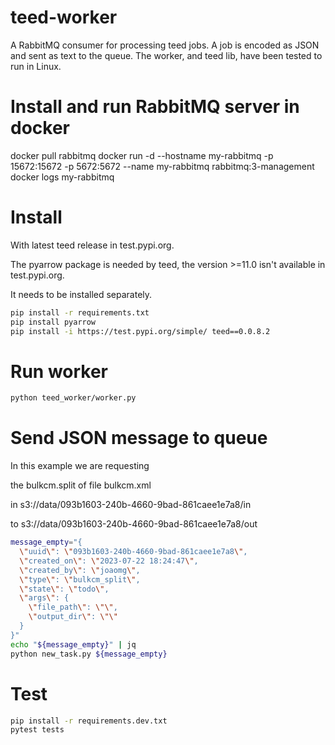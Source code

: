 # teed-worker

A RabbitMQ consumer for processing teed jobs.
A job is encoded as JSON and sent as text to the queue.
The worker, and teed lib, have been tested to run in Linux.

# Install and run RabbitMQ server in docker

docker pull rabbitmq
docker run -d --hostname my-rabbitmq -p 15672:15672 -p 5672:5672 --name my-rabbitmq rabbitmq:3-management
docker logs my-rabbitmq

# Install

With latest teed release in test.pypi.org.

The pyarrow package is needed by teed, the version >=11.0 isn't available in test.pypi.org.

It needs to be installed separately.

```bash
pip install -r requirements.txt
pip install pyarrow
pip install -i https://test.pypi.org/simple/ teed==0.0.8.2
```

# Run worker

```bash
python teed_worker/worker.py
```

# Send JSON message to queue

In this example we are requesting

the bulkcm.split of file bulkcm.xml

in s3://data/093b1603-240b-4660-9bad-861caee1e7a8/in

to s3://data/093b1603-240b-4660-9bad-861caee1e7a8/out

```bash
message_empty="{
  \"uuid\": \"093b1603-240b-4660-9bad-861caee1e7a8\",
  \"created_on\": \"2023-07-22 18:24:47\",
  \"created_by\": \"joaomg\",
  \"type\": \"bulkcm_split\",
  \"state\": \"todo\",
  \"args\": {
    \"file_path\": \"\",
    \"output_dir\": \"\"
  }
}"
echo "${message_empty}" | jq
python new_task.py ${message_empty}
```

# Test

```bash
pip install -r requirements.dev.txt
pytest tests
```
